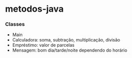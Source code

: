# metodos-java

### Classes
 - Main
 - Calculadora: soma, subtração, multiplicação, divisão
 - Empréstimo: valor de parcelas
 - Mensagem: bom dia/tarde/noite dependendo do horário
